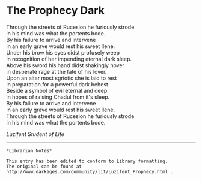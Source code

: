 # The Prophecy Dark

Through the streets of Rucesion he furiously strode  
in his mind was what the portents bode.  
By his failure to arrive and intervene  
in an early grave would rest his sweet Ilene.  
Under his brow his eyes didst profusely weep  
in recognition of her impending eternal dark sleep.  
Above his sword his hand didst shakingly hover  
in desperate rage at the fate of his lover.  
Upon an altar most sgriotic she is laid to rest  
in preparation for a powerful dark behest.  
Beside a symbol of evil eternal and deep  
in hopes of raising Chadul from it's sleep.  
By his failure to arrive and intervene  
in an early grave would rest his sweet Ilene.  
Through the streets of Rucesion he furiously strode  
in his mind was what the portents bode.  

_Luzifent_
_Student of Life_

***

```
*Librarian Notes*

This entry has been edited to conform to Library formatting.
The original can be found at http://www.darkages.com/community/lit/Luzifent_Prophecy.html .
```
